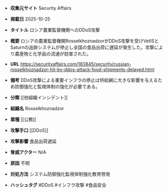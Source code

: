 - **収集元サイト**
Security Affairs

- **掲載日**
2025-10-25

- **タイトル**
ロシア農業監督機関へのDDoS攻撃

- **概要**
ロシアの農業監督機関RosselkhoznadzorがDDoS攻撃を受けVetISとSaturnの追跡システムが停止し全国の食品出荷に遅延が発生した。攻撃により農産物と化学品の流通が妨害された。

- **URL**
https://securityaffairs.com/183845/security/russian-rosselkhoznadzor-hit-by-ddos-attack-food-shipments-delayed.html

- **備考**
DDoS攻撃による重要インフラの停止は供給網に大きな影響を与えるため防御強化と監視体制の強化が必要である。

- **分類**
[[他組織インシデント]]

- **組織名**
Rosselkhoznadzor

- **業種**
[[公務]]

- **攻撃手口**
[[DDoS]]

- **攻撃影響**
食品出荷遅延

- **脅威アクター**
N/A

- **原因**
不明

- **対処方法**
システム防御強化監視体制強化教育啓発

- **ハッシュタグ**
#DDoS #インフラ攻撃 #食品安全
